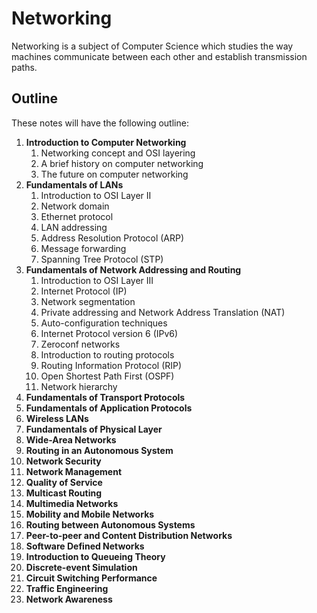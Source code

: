 # Networking

Networking is a subject of Computer Science which studies the way machines communicate between each other and establish transmission paths.

## Outline

These notes will have the following outline:

1. **Introduction to Computer Networking**
   1. Networking concept and OSI layering
   2. A brief history on computer networking
   3. The future on computer networking
2. **Fundamentals of LANs**
   1. Introduction to OSI Layer II
   2. Network domain
   3. Ethernet protocol
   4. LAN addressing 
   5. Address Resolution Protocol (ARP)
   6. Message forwarding
   7. Spanning Tree Protocol (STP)
3. **Fundamentals of Network Addressing and Routing**
   1. Introduction to OSI Layer III
   2. Internet Protocol (IP)
   3. Network segmentation
   4. Private addressing and Network Address Translation (NAT)
   5. Auto-configuration techniques
   6. Internet Protocol version 6 (IPv6)
   7. Zeroconf networks
   8. Introduction to routing protocols
   9. Routing Information Protocol (RIP)
   10. Open Shortest Path First (OSPF)
   11. Network hierarchy
4. **Fundamentals of Transport Protocols**
5. **Fundamentals of Application Protocols**
6. **Wireless LANs**
7. **Fundamentals of Physical Layer**
8. **Wide-Area Networks**
9. **Routing in an Autonomous System**
10. **Network Security**
11. **Network Management**
12. **Quality of Service**
13. **Multicast Routing**
14. **Multimedia Networks**
15. **Mobility and Mobile Networks**
16. **Routing between Autonomous Systems**
17. **Peer-to-peer and Content Distribution Networks**
18. **Software Defined Networks**
19. **Introduction to Queueing Theory**
20. **Discrete-event Simulation**
21. **Circuit Switching Performance**
22. **Traffic Engineering**
23. **Network Awareness**

